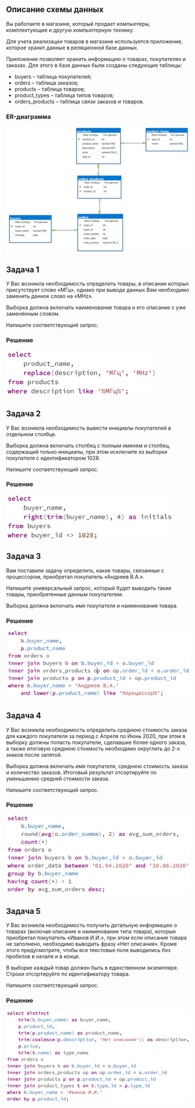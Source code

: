 ## Описание схемы данных

Вы работаете в магазине, который продает компьютеры, комплектующие и другую компьютерную технику.

Для учета реализации товаров в магазине используется приложение, которое хранит данные в реляционной базе данных.

Приложение позволяет хранить информацию о товарах, покупателях и заказах. Для этого в базе данных были созданы следующие таблицы:

- buyers – таблица покупателей;
- orders – таблица заказов;
- products – таблица товаров;
- product_types – таблица типов товаров;
- orders_products – таблица связи заказов и товаров.

### ER-диаграмма

![](screenshots/ER-диаграмма.PNG)

## Задача 1
У Вас возникла необходимость определить товары, в описании которых присутствует слово «МГц», однако при выводе данных Вам необходимо заменить данное слово на «MHz».

Выборка должна включать наименование товара и его описание с уже заменённым словом.

Напишите соответствующий запрос.

### Решение
![](screenshots/Функции/1.PNG)

## Задача 2
У Вас возникла необходимость вывести инициалы покупателей в отдельном столбце.

Выборка должна включать столбец с полным именем и столбец, содержащий только инициалы, при этом исключите из выборки покупателя с идентификатором 1028.

Напишите соответствующий запрос.

### Решение
![](screenshots/Функции/2.PNG)

## Задача 3
Вам поставили задачу определить, какие товары, связанные с процессором, приобретал покупатель «Андреев В.А.».

Напишите универсальный запрос, который будет выводить такие товары, приобретенные данным покупателем.

Выборка должна включать имя покупателя и наименование товара.

### Решение
![](screenshots/Функции/3.PNG)

## Задача 4
У Вас возникла необходимость определить среднюю стоимость заказа для каждого покупателя за период с Апреля по Июнь 2020, при этом в выборку должны попасть покупатели, сделавшие более одного заказа, а также итоговую среднюю стоимость необходимо округлить до 2-х знаков после запятой.

Выборка должна включать имя покупателя, среднюю стоимость заказа и количество заказов. Итоговый результат отсортируйте по уменьшению средней стоимости заказа.

Напишите соответствующий запрос.

### Решение
![](screenshots/Функции/4.PNG)

## Задача 5
У Вас возникла необходимость получить детальную информацию о товарах (включая описание и наименование типа товара), которые приобретал покупатель «Иванов И.И.», при этом если описание товара не заполнено, необходимо выводить фразу «Нет описания». Кроме этого предусмотрите, чтобы все текстовые поля выводились без пробелов в начале и в конце.

В выборке каждый товар должен быть в единственном экземпляре. Строки отсортируйте по идентификатору товара.

Напишите соответствующий запрос.

### Решение
![](screenshots/Функции/5.PNG)
